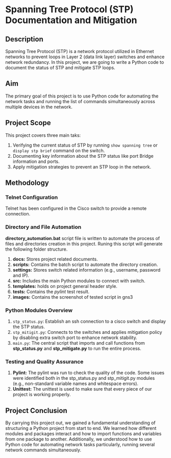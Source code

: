 # Spanning Tree Protocol (STP) Documentation and Mitigation
## Description 
Spanning Tree Protocol (STP) is a network protocol utilized in Ethernet networks to prevent loops in Layer 2 (data link layer) switches and enhance network redundancy.
In this project, we are going to write a Python code to document the status of STP and mitigate STP loops.

## Aim
The primary goal of this project is to use Python code for automating the network tasks and running the list of commands simultaneously across multiple devices in the network.
## Project Scope
This project covers three main taks:
1. Verifying the current status of STP by running ``` show spanning tree ``` or ``` display stp brief``` command on the switch.
2. Documenting key information about the STP status like port Bridge information and ports. 
3. Apply mitigation strategies to prevent an STP loop in the network.
## Methodology
### Telnet Configuration 
Telnet has been configured in the Cisco switch to provide a remote connection.
### Directory and File Automation
__directory_automation.bat__ script file is written to automate the process of files and directories creation in this project. Runing this script will generate the following folder structure.

1. __docs:__ Stores project related documents.
2. __scripts:__ Contains the batch script to automate the directory creation.
3. __settings:__ Stores switch related information (e.g., username, password and IP).
4. __src:__ Includes the main Python modules to connect with switch.
5. __templates:__ holds on project general header style.
6. __tests:__ Contains the *pylint* test result.
7. __images:__ Contains the screenshot of tested script in gns3 
### Python Modules Overview
1. ``stp_status.py``: Establish an ssh connection to a cisco switch and display the STP status.
2. ``stp_mitigit.py``: Connects to the switches and applies mitigation policy by disabling extra switch port to enhance network stability.
3. ``main.py``: The central script that imports and call functions from __stp_status.py__ and __stp_mitigate.py__ to run the entire process.
### Testing and Quality Assurance
 1. __Pylint:__ The pylint was run to check the quality of the code. Some issues were identified both in the stp_status.py and stp_mitigit.py modules (e.g., non-standard variable names and whitespace errors).
 2. __Unittest:__ The unittest is used to make sure that every piece of our project is working properly.

## Project Conclusion 
By carrying this project out, we gained a fundamental understanding of structuring a Python project from start to end. We learned how different modules and packages interact and how to import functions and variables from one package to another. Additionally, we understood how to use Python code for automating network tasks particularly, running several network commands simultaneously.
